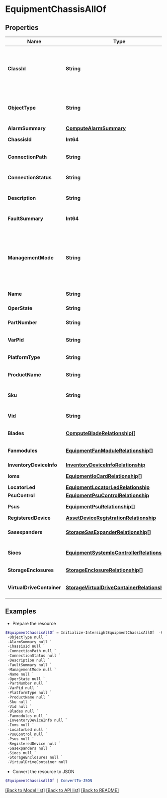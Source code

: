 # EquipmentChassisAllOf
## Properties

Name | Type | Description | Notes
------------ | ------------- | ------------- | -------------
**ClassId** | **String** | The fully-qualified name of the instantiated, concrete type. This property is used as a discriminator to identify the type of the payload when marshaling and unmarshaling data. | [default to "equipment.Chassis"]
**ObjectType** | **String** | The fully-qualified name of the instantiated, concrete type. The value should be the same as the &#39;ClassId&#39; property. | [default to "equipment.Chassis"]
**AlarmSummary** | [**ComputeAlarmSummary**](ComputeAlarmSummary.md) |  | [optional] 
**ChassisId** | **Int64** | The assigned identifier for a chassis. | [optional] [readonly] 
**ConnectionPath** | **String** | This field identifies the connectivity path for the chassis enclosure. | [optional] [readonly] 
**ConnectionStatus** | **String** | This field identifies the connectivity status for the chassis enclosure. | [optional] [readonly] 
**Description** | **String** | This field is to provide description for chassis model. | [optional] [readonly] 
**FaultSummary** | **Int64** | This field summarizes the faults on the chassis enclosure. | [optional] 
**ManagementMode** | **String** | The management mode of the blade server chassis. * &#x60;IntersightStandalone&#x60; - Intersight Standalone mode of operation. * &#x60;UCSM&#x60; - Unified Computing System Manager mode of operation. * &#x60;Intersight&#x60; - Intersight managed mode of operation. | [optional] [readonly] [default to "IntersightStandalone"]
**Name** | **String** | This field identifies the name for the chassis enclosure. | [optional] [readonly] 
**OperState** | **String** | This field identifies the Chassis Operational State. | [optional] [readonly] 
**PartNumber** | **String** | Part Number identifier for the chassis enclosure. | [optional] [readonly] 
**VarPid** | **String** | This field identifies the Product ID for the chassis enclosure. | [optional] [readonly] 
**PlatformType** | **String** | The platform type that the chassis is a part of. | [optional] 
**ProductName** | **String** | This field identifies the Product Name for the chassis enclosure. | [optional] [readonly] 
**Sku** | **String** | This field identifies the Stock Keeping Unit for the chassis enclosure. | [optional] [readonly] 
**Vid** | **String** | This field identifies the Vendor ID for the chassis enclosure. | [optional] [readonly] 
**Blades** | [**ComputeBladeRelationship[]**](ComputeBladeRelationship.md) | An array of relationships to computeBlade resources. | [optional] [readonly] 
**Fanmodules** | [**EquipmentFanModuleRelationship[]**](EquipmentFanModuleRelationship.md) | An array of relationships to equipmentFanModule resources. | [optional] [readonly] 
**InventoryDeviceInfo** | [**InventoryDeviceInfoRelationship**](InventoryDeviceInfoRelationship.md) |  | [optional] 
**Ioms** | [**EquipmentIoCardRelationship[]**](EquipmentIoCardRelationship.md) | An array of relationships to equipmentIoCard resources. | [optional] [readonly] 
**LocatorLed** | [**EquipmentLocatorLedRelationship**](EquipmentLocatorLedRelationship.md) |  | [optional] 
**PsuControl** | [**EquipmentPsuControlRelationship**](EquipmentPsuControlRelationship.md) |  | [optional] 
**Psus** | [**EquipmentPsuRelationship[]**](EquipmentPsuRelationship.md) | An array of relationships to equipmentPsu resources. | [optional] [readonly] 
**RegisteredDevice** | [**AssetDeviceRegistrationRelationship**](AssetDeviceRegistrationRelationship.md) |  | [optional] 
**Sasexpanders** | [**StorageSasExpanderRelationship[]**](StorageSasExpanderRelationship.md) | An array of relationships to storageSasExpander resources. | [optional] [readonly] 
**Siocs** | [**EquipmentSystemIoControllerRelationship[]**](EquipmentSystemIoControllerRelationship.md) | An array of relationships to equipmentSystemIoController resources. | [optional] [readonly] 
**StorageEnclosures** | [**StorageEnclosureRelationship[]**](StorageEnclosureRelationship.md) | An array of relationships to storageEnclosure resources. | [optional] [readonly] 
**VirtualDriveContainer** | [**StorageVirtualDriveContainerRelationship[]**](StorageVirtualDriveContainerRelationship.md) | An array of relationships to storageVirtualDriveContainer resources. | [optional] 

## Examples

- Prepare the resource
```powershell
$EquipmentChassisAllOf = Initialize-IntersightEquipmentChassisAllOf  -ClassId null `
 -ObjectType null `
 -AlarmSummary null `
 -ChassisId null `
 -ConnectionPath null `
 -ConnectionStatus null `
 -Description null `
 -FaultSummary null `
 -ManagementMode null `
 -Name null `
 -OperState null `
 -PartNumber null `
 -VarPid null `
 -PlatformType null `
 -ProductName null `
 -Sku null `
 -Vid null `
 -Blades null `
 -Fanmodules null `
 -InventoryDeviceInfo null `
 -Ioms null `
 -LocatorLed null `
 -PsuControl null `
 -Psus null `
 -RegisteredDevice null `
 -Sasexpanders null `
 -Siocs null `
 -StorageEnclosures null `
 -VirtualDriveContainer null
```

- Convert the resource to JSON
```powershell
$EquipmentChassisAllOf | ConvertTo-JSON
```

[[Back to Model list]](../README.md#documentation-for-models) [[Back to API list]](../README.md#documentation-for-api-endpoints) [[Back to README]](../README.md)

